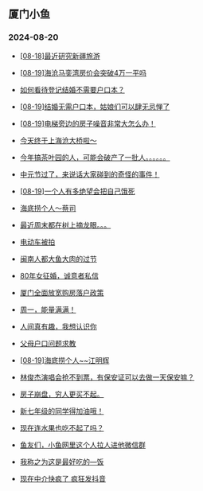 ## 厦门小鱼 
### 2024-08-20

+ [[08-18]最近研究新疆旅游](http://bbs.xmfish.com/read-htm-tid-18233498.html)

+ [[08-19]海沧马銮湾房价会突破4万一平吗](http://bbs.xmfish.com/read-htm-tid-18233543.html)

+ [如何看待登记结婚不需要户口本？](http://bbs.xmfish.com/read-htm-tid-18233485.html)

+ [[08-19]结婚无需户口本，姑娘们可以肆无忌惮了](http://bbs.xmfish.com/read-htm-tid-18233604.html)

+ [[08-19]电梯旁边的房子噪音非常大怎么办！](http://bbs.xmfish.com/read-htm-tid-18233531.html)

+ [今天终于上海沧大桥啦～](http://bbs.xmfish.com/read-htm-tid-18233601.html)

+ [今年搞茶叶园的人，可能会破产了一批人。。。。。。](http://bbs.xmfish.com/read-htm-tid-18233534.html)

+ [中元节过了，来说话大家碰到的奇怪的事件！](http://bbs.xmfish.com/read-htm-tid-18233497.html)

+ [[08-19]一个人有多绝望会把自己饿死](http://bbs.xmfish.com/read-htm-tid-18233705.html)

+ [海底捞个人～蔡司](http://bbs.xmfish.com/read-htm-tid-18233608.html)

+ [最近周末都在树上摘龙眼。。。](http://bbs.xmfish.com/read-htm-tid-18233644.html)

+ [电动车被拍](http://bbs.xmfish.com/read-htm-tid-18233655.html)

+ [闽南人都大鱼大肉的过节](http://bbs.xmfish.com/read-htm-tid-18233709.html)

+ [80年女征婚，诚意者私信](http://bbs.xmfish.com/read-htm-tid-18233635.html)

+ [厦门全面放宽购房落户政策](http://bbs.xmfish.com/read-htm-tid-18233807.html)

+ [周一，能量满满！](http://bbs.xmfish.com/read-htm-tid-18233605.html)

+ [人间真有趣，我想认识你](http://bbs.xmfish.com/read-htm-tid-18233618.html)

+ [父母户口问题求教](http://bbs.xmfish.com/read-htm-tid-18233625.html)

+ [[08-19]海底捞个人~~江明辉](http://bbs.xmfish.com/read-htm-tid-18233630.html)

+ [林俊杰演唱会抢不到票，有保安证可以去做一天保安嘛？](http://bbs.xmfish.com/read-htm-tid-18233639.html)

+ [房子崩盘，穷人更买不起。](http://bbs.xmfish.com/read-htm-tid-18233837.html)

+ [新七年级的同学得加油哦！](http://bbs.xmfish.com/read-htm-tid-18233789.html)

+ [现在连水果也吃不起了吗？](http://bbs.xmfish.com/read-htm-tid-18233824.html)

+ [鱼友们，小鱼网里这个人拉人进他微信群](http://bbs.xmfish.com/read-htm-tid-18233859.html)

+ [我称之为这是最好吃的—饭](http://bbs.xmfish.com/read-htm-tid-18233770.html)

+ [现在中介快疯了 疯狂发抖音](http://bbs.xmfish.com/read-htm-tid-18233902.html)

